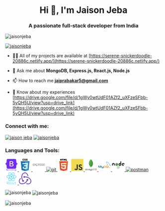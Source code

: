 <h1 align="center">Hi 👋, I'm Jaison Jeba</h1>
<h3 align="center">A passionate full-stack developer from India</h3>

<p align="left"> <img src="https://komarev.com/ghpvc/?username=jaisonjeba&label=Profile%20views&color=0e75b6&style=flat" alt="jaisonjeba" /> </p>

<p align="left"> <a href="https://github.com/ryo-ma/github-profile-trophy"><img src="https://github-profile-trophy.vercel.app/?username=jaisonjeba" alt="jaisonjeba" /></a> </p>

- 👨‍💻 All of my projects are available at [https://serene-snickerdoodle-20886c.netlify.app/](https://serene-snickerdoodle-20886c.netlify.app/)

- 💬 Ask me about **MongoDB, Express.js, React.js, Node.js**

- 📫 How to reach me **jaiprabakar5@gmail.com**

- 📄 Know about my experiences [https://drive.google.com/file/d/1gWy0wtUdF01AZf2_uXFzeSFbb-5yQH5U/view?usp=drive_link](https://drive.google.com/file/d/1gWy0wtUdF01AZf2_uXFzeSFbb-5yQH5U/view?usp=drive_link)

<h3 align="left">Connect with me:</h3>
<p align="left">
<a href="https://linkedin.com/in/jaison jeba" target="blank"><img align="center" src="https://raw.githubusercontent.com/rahuldkjain/github-profile-readme-generator/master/src/images/icons/Social/linked-in-alt.svg" alt="jaison jeba" height="30" width="40" /></a>
<a href="https://codesandbox.com/jaisonjeba" target="blank"><img align="center" src="https://raw.githubusercontent.com/rahuldkjain/github-profile-readme-generator/master/src/images/icons/Social/codesandbox.svg" alt="jaisonjeba" height="30" width="40" /></a>
</p>

<h3 align="left">Languages and Tools:</h3>
<p align="left"> <a href="https://getbootstrap.com" target="_blank" rel="noreferrer"> <img src="https://raw.githubusercontent.com/devicons/devicon/master/icons/bootstrap/bootstrap-plain-wordmark.svg" alt="bootstrap" width="40" height="40"/> </a> <a href="https://www.w3schools.com/css/" target="_blank" rel="noreferrer"> <img src="https://raw.githubusercontent.com/devicons/devicon/master/icons/css3/css3-original-wordmark.svg" alt="css3" width="40" height="40"/> </a> <a href="https://expressjs.com" target="_blank" rel="noreferrer"> <img src="https://raw.githubusercontent.com/devicons/devicon/master/icons/express/express-original-wordmark.svg" alt="express" width="40" height="40"/> </a> <a href="https://git-scm.com/" target="_blank" rel="noreferrer"> <img src="https://www.vectorlogo.zone/logos/git-scm/git-scm-icon.svg" alt="git" width="40" height="40"/> </a> <a href="https://www.w3.org/html/" target="_blank" rel="noreferrer"> <img src="https://raw.githubusercontent.com/devicons/devicon/master/icons/html5/html5-original-wordmark.svg" alt="html5" width="40" height="40"/> </a> <a href="https://developer.mozilla.org/en-US/docs/Web/JavaScript" target="_blank" rel="noreferrer"> <img src="https://raw.githubusercontent.com/devicons/devicon/master/icons/javascript/javascript-original.svg" alt="javascript" width="40" height="40"/> </a> <a href="https://www.mongodb.com/" target="_blank" rel="noreferrer"> <img src="https://raw.githubusercontent.com/devicons/devicon/master/icons/mongodb/mongodb-original-wordmark.svg" alt="mongodb" width="40" height="40"/> </a> <a href="https://www.mysql.com/" target="_blank" rel="noreferrer"> <img src="https://raw.githubusercontent.com/devicons/devicon/master/icons/mysql/mysql-original-wordmark.svg" alt="mysql" width="40" height="40"/> </a> <a href="https://nodejs.org" target="_blank" rel="noreferrer"> <img src="https://raw.githubusercontent.com/devicons/devicon/master/icons/nodejs/nodejs-original-wordmark.svg" alt="nodejs" width="40" height="40"/> </a> <a href="https://postman.com" target="_blank" rel="noreferrer"> <img src="https://www.vectorlogo.zone/logos/getpostman/getpostman-icon.svg" alt="postman" width="40" height="40"/> </a> <a href="https://reactjs.org/" target="_blank" rel="noreferrer"> <img src="https://raw.githubusercontent.com/devicons/devicon/master/icons/react/react-original-wordmark.svg" alt="react" width="40" height="40"/> </a> <a href="https://redux.js.org" target="_blank" rel="noreferrer"> <img src="https://raw.githubusercontent.com/devicons/devicon/master/icons/redux/redux-original.svg" alt="redux" width="40" height="40"/> </a> </p>

<p><img align="left" src="https://github-readme-stats.vercel.app/api/top-langs?username=jaisonjeba&show_icons=true&locale=en&layout=compact" alt="jaisonjeba" /></p>

<p>&nbsp;<img align="center" src="https://github-readme-stats.vercel.app/api?username=jaisonjeba&show_icons=true&locale=en" alt="jaisonjeba" /></p>

<p><img align="center" src="https://github-readme-streak-stats.herokuapp.com/?user=jaisonjeba&" alt="jaisonjeba" /></p>
